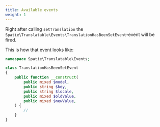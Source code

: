 ```yaml
---
title: Available events
weight: 1
---
```



Right after calling `setTranslation` the `Spatie\Translatable\Events\TranslationHasBeenSetEvent`-event will be fired.

This is how that event looks like:

```php
namespace Spatie\Translatable\Events;

class TranslationHasBeenSetEvent
{
    public function __construct(
        public mixed $model,
        public string $key,
        public string $locale,
        public mixed $oldValue,
        public mixed $newValue,
    ) {
        //
    }
}
```
